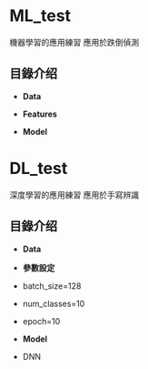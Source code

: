 ML_test
====================


機器學習的應用練習
應用於跌倒偵測


## 目錄介绍

- **Data**

- **Features**

- **Model**


DL_test
====================


深度學習的應用練習
應用於手寫辨識


## 目錄介绍

- **Data**

- **參數設定**
- batch_size=128
- num_classes=10
- epoch=10

- **Model**
- DNN

  
